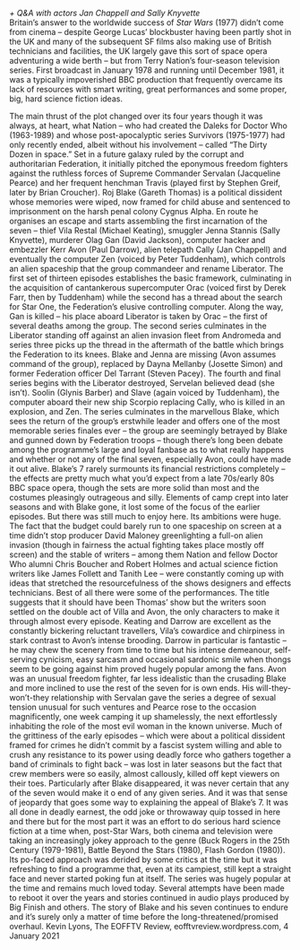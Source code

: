 

_+ Q&A with actors Jan Chappell and Sally Knyvette_  
Britain’s answer to the worldwide success of _Star Wars_ (1977) didn’t come from cinema – despite George Lucas’ blockbuster having been partly shot in the UK and many of the subsequent SF films also making use of British technicians and facilities, the UK largely gave this sort of space opera adventuring a wide berth – but from Terry Nation’s four-season television series. First broadcast in January 1978 and running until December 1981, it was a typically impoverished BBC production that frequently overcame its lack of resources with smart writing, great performances and some proper, big, hard science fiction ideas.

The main thrust of the plot changed over its four years though it was always, at heart, what Nation – who had created the Daleks for Doctor Who (1963-1989) and whose post-apocalyptic series Survivors (1975-1977) had only recently ended, albeit without his involvement – called “The Dirty Dozen in space.” Set in a future galaxy ruled by the corrupt and authoritarian Federation, it initially pitched the eponymous freedom fighters against the ruthless forces of Supreme Commander Servalan (Jacqueline Pearce) and her frequent henchman Travis (played first by Stephen Greif, later by Brian Croucher). Roj Blake (Gareth Thomas) is a political dissident whose memories were wiped, now framed for child abuse and sentenced to imprisonment on the harsh penal colony Cygnus Alpha. En route he organises an escape and starts assembling the first incarnation of the seven – thief Vila Restal (Michael Keating), smuggler Jenna Stannis (Sally Knyvette), murderer Olag Gan (David Jackson), computer hacker and embezzler Kerr Avon (Paul Darrow), alien telepath Cally (Jan Chappell) and eventually the computer Zen (voiced by Peter Tuddenham), which controls an alien spaceship that the group commandeer and rename Liberator.
The first set of thirteen episodes establishes the basic framework, culminating in the acquisition of cantankerous supercomputer Orac (voiced first by Derek Farr, then by Tuddenham) while the second has a thread about the search for Star One, the Federation’s elusive controlling computer. Along the way, Gan is killed – his place aboard Liberator is taken by Orac – the first of several deaths among the group. The second series culminates in the Liberator standing off against an alien invasion fleet from Andromeda and series three picks up the thread in the aftermath of the battle which brings the Federation to its knees. Blake and Jenna are missing (Avon assumes command of the group), replaced by Dayna Mellanby (Josette Simon) and former Federation officer Del Tarrant (Steven Pacey). The fourth and final series begins with the Liberator destroyed, Servelan believed dead (she isn’t). Soolin (Glynis Barber) and Slave (again voiced by Tuddenham), the computer aboard their new ship Scorpio replacing Cally, who is killed in an explosion, and Zen.
The series culminates in the marvellous Blake, which sees the return of the group’s erstwhile leader and offers one of the most memorable series finales ever – the group are seemingly betrayed by Blake and gunned down by Federation troops – though there’s long been debate among the programme’s large and loyal fanbase as to what really happens and whether or not any of the final seven, especially Avon, could have made it out alive.
Blake’s 7 rarely surmounts its financial restrictions completely – the effects are pretty much what you’d expect from a late 70s/early 80s BBC space opera, though the sets are more solid than most and the costumes pleasingly outrageous and silly. Elements of camp crept into later seasons and with Blake gone, it lost some of the focus of the earlier episodes. But there was still much to enjoy here. Its ambitions were huge. The fact that the budget could barely run to one spaceship on screen at a time didn’t stop producer David Maloney greenlighting a full-on alien invasion (though in fairness the actual fighting takes place mostly off screen) and the stable of writers – among them Nation and fellow Doctor Who alumni Chris Boucher and Robert Holmes and actual science fiction writers like James Follett and Tanith Lee – were constantly coming up with ideas that stretched the resourcefulness of the shows designers and effects technicians.
Best of all there were some of the performances. The title suggests that it should have been Thomas’ show but the writers soon settled on the double act of Villa and Avon, the only characters to make it through almost every episode. Keating and Darrow are excellent as the constantly bickering reluctant travellers, Vila’s cowardice and chirpiness in stark contrast to Avon’s intense brooding. Darrow in particular is fantastic – he may chew the scenery from time to time but his intense demeanour, self-serving cynicism, easy sarcasm and occasional sardonic smile when thongs seem to be going against him proved hugely popular among the fans. Avon was an unusual freedom fighter, far less idealistic than the crusading Blake and more inclined to use the rest of the seven for is own ends. His will-they-won’t-they relationship with Servalan gave the series a degree of sexual tension unusual for such ventures and Pearce rose to the occasion magnificently, one week camping it up shamelessly, the next effortlessly inhabiting the role of the most evil woman in the known universe.
Much of the grittiness of the early episodes – which were about a political dissident framed for crimes he didn’t commit by a fascist system willing and able to crush any resistance to its power using deadly force who gathers together a band of criminals to fight back – was lost in later seasons but the fact that crew members were so easily, almost callously, killed off kept viewers on their toes. Particularly after Blake disappeared, it was never certain that any of the seven would make it o end of any given series.
And it was that sense of jeopardy that goes some way to explaining the appeal of Blake’s 7. It was all done in deadly earnest, the odd joke or throwaway quip tossed in here and there but for the most part it was an effort to do serious hard science fiction at a time when, post-Star Wars, both cinema and television were taking an increasingly jokey approach to the genre (Buck Rogers in the 25th Century (1979-1981), Battle Beyond the Stars (1980), Flash Gordon (1980)). Its po-faced approach was derided by some critics at the time but it was refreshing to find a programme that, even at its campiest, still kept a straight face and never started poking fun at itself.
The series was hugely popular at the time and remains much loved today. Several attempts have been made to reboot it over the years and stories continued in audio plays produced by Big Finish and others. The story of Blake and his seven continues to endure and it’s surely only a matter of time before the long-threatened/promised overhaul.
Kevin Lyons, The EOFFTV Review, eofftvreview.wordpress.com, 4 January 2021

<!--stackedit_data:
eyJoaXN0b3J5IjpbLTE1NDMxNjE1ODVdfQ==
-->